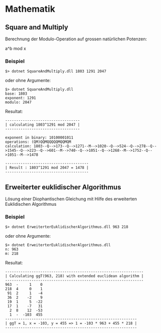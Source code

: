 # Mathematik
## Square and Multiply
Berechnung der Modulo-Operation auf grossen natürlichen Potenzen:

a^b  mod x

### Beispiel

```
$> dotnet SquareAndMultiply.dll 1803 1291 2047
```
oder ohne Argumente:
```
$> dotnet SquareAndMultiply.dll
base: 1803
exponent: 1291
modulo: 2047
```

Resultat:

```
----------------------------------
| calculating 1803^1291 mod 2047 |
----------------------------------

exponent in binary: 10100001011
operations: (QM)QQMQQQQQMQQMQM
calculation: 1803--Q-->173--Q-->1271--M-->1020--Q-->524--Q-->278--Q-->1545--Q-->223--Q-->601--M-->740--Q-->1051--Q-->1268--M-->1752--Q-->1051--M-->1478

--------------------------------------
| Result : 1803^1291 mod 2047 = 1478 |
--------------------------------------
```

## Erweiterter euklidischer Algorithmus
Lösung einer Diophantischen Gleichung mit Hilfe des erweiterten Euklidischen Algorithmus

### Beispiel

```
$> dotnet ErweiterterEuklidischerAlgorithmus.dll 963 218
```
oder ohne Argumente:
```
$> dotnet ErweiterterEuklidischerAlgorithmus.dll
n: 963
m: 218
```

Resultat:

```
---------------------------------------------------------------
| Calculating ggT(963, 218) with extended euclidean algorithm |
---------------------------------------------------------------
963  -     1    0
218  4     0    1
 91  2     1   -4
 36  2    -2    9
 19  1     5  -22
 17  1    -7   31
  2  8    12  -53
  1  -  -103  455
------------------------------------------------------------
| ggT = 1, x = -103, y = 455 => 1 = -103 * 963 + 455 * 218 |
------------------------------------------------------------

```
